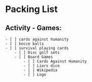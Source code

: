 # Packing List

  ## Activity - Games:
    - [ ] cards against humanity
    - [ ] bocce balls
    - [ ] survival playing cards
		- [ ] Disc golf sets
		- [ ] Board Games
			- [ ] Cards Against Humanity
			- [ ] Liars dice
			- [ ] Wikipedia
			- [ ] Logo
